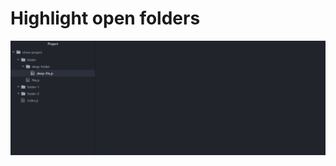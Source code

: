 # Highlight open folders

![](https://raw.githubusercontent.com/ikorchenov/atom-open-folder/master/preview.gif)
